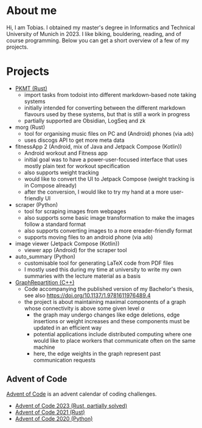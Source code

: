 # About me
Hi, I am Tobias. I obtained my master's degree in Informatics and Technical University of Munich in 2023.
I like biking, bouldering, reading, and of course programming.
Below you can get a short overview of a few of my projects.

# Projects
- [PKMT (Rust)](https://github.com/TobiasForner/pkmt)
    - import tasks from todoist into different markdown-based note taking systems
    - initially intended for converting between the different markdown flavours used by these systems, but that is still a work in progress
    - partially supported are Obsidian, LogSeq and zk
- morg (Rust)
    - tool for organising music files on PC and (Android) phones (via `adb`)
    - uses discogs API to get more meta data
- fitnessApp 2 (Android, mix of Java and Jetpack Compose (Kotlin))
    - Android workout and Fitness app
    - initial goal was to have a power-user-focused interface that uses mostly plain text for workout specification
    - also supports weight tracking
    - would like to convert the UI to Jetpack Compose (weight tracking is in Compose already)
    - after the conversion, I would like to try my hand at a more user-friendly UI
- scraper (Python)
    - tool for scraping images from webpages
    - also supports some basic image transformation to make the images follow a standard format
    - also supports converting images to a more ereader-friendly format
    - supports moving files to an android phone (via `adb`)
- image viewer (Jetpack Compose (Kotlin))
    - viewer app (Android) for the scraper tool
- auto_summary (Python)
    - customisable tool for generating LaTeX code from PDF files
    - I mostly used this during my time at university to write my own summaries with the lecture material as a basis
- [GraphRepartition (C++)](https://doi.org/10.1137/1.9781611976489.4)
    - Code accompanying the published version of my Bachelor's thesis, see also https://doi.org/10.1137/1.9781611976489.4
    - the project is about maintaining maximal components of a graph whose connectivity is above some given level $\alpha$
        - the graph may undergo changes like edge deletions, edge insertions or weight increases and these components must be updated in an efficient way
        - potential applications include distributed computing where one would like to place workers that communicate often on the same machine
        - here, the edge weights in the graph represent past communication requests
## Advent of Code
[Advent of Code](https://adventofcode.com/) is an advent calendar of coding challenges.
- [Advent of Code 2023 (Rust, partially solved)](https://github.com/TobiasForner/aoc-2023)
- [Advent of Code 2021 (Rust)](https://github.com/TobiasForner/aoc2021_rust)
- [Advent of Code 2020 (Python)](https://github.com/TobiasForner/AdventOfCode)
